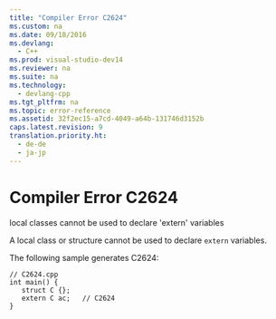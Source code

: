 ```yaml
---
title: "Compiler Error C2624"
ms.custom: na
ms.date: 09/18/2016
ms.devlang: 
  - C++
ms.prod: visual-studio-dev14
ms.reviewer: na
ms.suite: na
ms.technology: 
  - devlang-cpp
ms.tgt_pltfrm: na
ms.topic: error-reference
ms.assetid: 32f2ec15-a7cd-4049-a64b-131746d3152b
caps.latest.revision: 9
translation.priority.ht: 
  - de-de
  - ja-jp
---
```

# Compiler Error C2624
local classes cannot be used to declare 'extern' variables  
  
 A local class or structure cannot be used to declare `extern` variables.  
  
 The following sample generates C2624:  
  
```  
// C2624.cpp  
int main() {  
   struct C {};  
   extern C ac;   // C2624  
}  
```